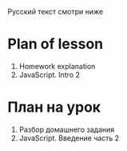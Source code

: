 Русский текст смотри ниже

# Plan of lesson <br/>
1. Homework explanation <br/>
2. JavaScript. Intro 2  <br/>

# План на урок <br/>
1. Разбор домашнего задания  <br/>
2. JavaScript. Введение часть 2  <br/>